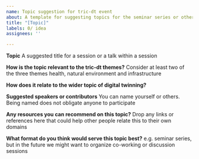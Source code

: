 ```yaml
---
name: Topic suggestion for tric-dt event
about: A template for suggesting topics for the seminar series or other events
title: "[Topic]"
labels: 0/ idea
assignees: ''

---
```


**Topic**
A suggested title for a session or a talk within a session

**How is the topic relevant to the tric-dt themes?**
Consider at least two of the three themes health, natural environment and infrastructure

**How does it relate to the wider topic of digital twinning?**

**Suggested speakers or contributors**
You can name yourself or others. Being named does not obligate anyone to participate

**Any resources you can recommend on this topic?**
Drop any links or references here that could help other people relate this to their own domains

**What format do you think would serve this topic best?**
e.g. seminar series, but in the future we might want to organize co-working or discussion sessions
